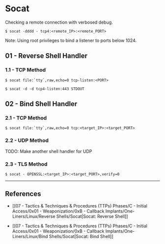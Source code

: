 # Socat

Checking a remote connection with verbosed debug.

```
$ socat -dddd - tcp4:<remote_IP>:<remote_PORT>
```

Note: Using root privileges to bind a listener to ports below 1024.

## 01 - Reverse Shell Handler

### 1.1 - TCP Method

```
$ socat file:`tty`,raw,echo=0 tcp-listen:<PORT>

$ socat -d -d tcp4-listen:443 STDOUT
```

## 02 - Bind Shell Handler

### 2.1 - TCP Method

```
$ socat file:`tty`,raw,echo=0 tcp:<target_IP>:<target_PORT>
```

### 2.2 - UDP Method

TODO: Make another shell handler for UDP

### 2.3 - TLS Method

```
$ socat - OPENSSL:<target_IP>:<target_PORT>,verify=0
```

---
## References

- [[07 - Tactics & Techniques & Procedures (TTPs) Phases/C - Initial Access/0x01 - Weaponization/0xB - Callback Implants/One-Liners/Linux/Reverse Shells/Socat|Socat: Reverse Shell]]

- [[07 - Tactics & Techniques & Procedures (TTPs) Phases/C - Initial Access/0x01 - Weaponization/0xB - Callback Implants/One-Liners/Linux/Bind Shells/Socat|Socat: Bind Shell]]